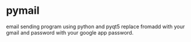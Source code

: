 # pymail
email sending program using python and pyqt5
replace fromadd with your gmail and password with your google app password.
